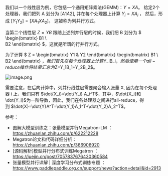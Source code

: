 



我们以一个线性层为例，它包括一个通用矩阵乘法(GEMM)：$Y=XA$。 给定2个处理器，我们把列 A 划分为 $[A1 A2]$, 并在每个处理器上计算 $Y_i=XA_i$ ， 然后，形成 $[Y_1 Y_2]=[XA_1 XA_2]$。 这被称为列并行方式。



当第二个线性层 $Z=YB$ 跟随上述列并行层的时候，我们把 B 划分为
$
  \begin{bmatrix}
   B1 \\\
   B2 
  \end{bmatrix}
$，这就是所谓的行并行方式。


为了计算 $
 Z = \begin{bmatrix}
   Y1 & Y2
  \end{bmatrix} 
  \begin{bmatrix}
   B1 \\\
   B2 
  \end{bmatrix}
$，我们首先在每个处理器上计算$Y_iB_i$，然后使用一个all-reduce操作将结果汇总为 $Z=Y_1B_1+Y_2B_2$。


![image.png](https://p1-juejin.byteimg.com/tos-cn-i-k3u1fbpfcp/15955f8b9f7c4c139f6f82c98eeb357d~tplv-k3u1fbpfcp-watermark.image?)

需要注意，在后向计算中，列并行线性层需要聚合输入张量 X, 因为在每个处理器 i 上，我们只有 $\dot{X_i}=\dot{Y_i} A_i^T$，其中，$\dot{X_i}和\dot{Y_i}$为一阶导数，因此，我们在各处理器之间进行all-reduce，得到 $\dot{X}=\dot{Y}A^T=\dot{Y_1}A_1^T+\dot{Y_2}A_2^T$。





参考：
- 图解大模型训练之：张量模型并行Megatron-LM ：https://zhuanlan.zhihu.com/p/622212228
- Megatron论文和代码详细分析：https://zhuanlan.zhihu.com/p/366906920
- [源码解析]模型并行分布式训练Megatron ： https://juejin.cn/post/7057837676430360584
- 张量模型并行详解 | 深度学习分布式训练专题 ：https://www.paddlepaddle.org.cn/support/news?action=detail&id=2913



